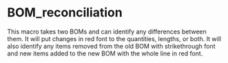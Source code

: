 # BOM_reconciliation
This macro takes two BOMs and can identify any differences between them.  It will put changes in red font to the quantities, lengths, or both.  It will also identify any items removed from the old BOM with strikethrough font and new items added to the new BOM with the whole line in red font.
